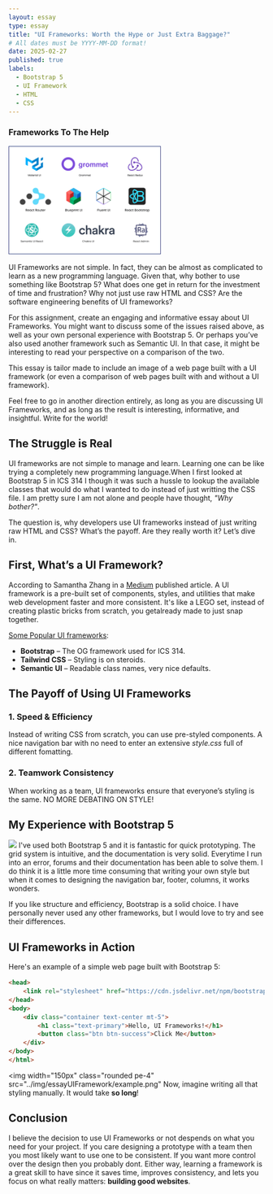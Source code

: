 ```yaml
---
layout: essay
type: essay
title: "UI Frameworks: Worth the Hype or Just Extra Baggage?"
# All dates must be YYYY-MM-DD format!
date: 2025-02-27
published: true
labels:
  - Bootstrap 5
  - UI Framework
  - HTML
  - CSS
---
```


<h3>Frameworks To The Help</h3>   
<img width="300px" class="rounded float-start pe-4" src="../img/essayUIFramework/UIFrameworks.png">  

UI Frameworks are not simple. In fact, they can be almost as complicated to learn as a new programming language. Given that, why bother to use something like Bootstrap 5? What does one get in return for the investment of time and frustration? Why not just use raw HTML and CSS? Are the software engineering benefits of UI frameworks?

For this assignment, create an engaging and informative essay about UI Frameworks. You might want to discuss some of the issues raised above, as well as your own personal experience with Bootstrap 5. Or perhaps you’ve also used another framework such as Semantic UI. In that case, it might be interesting to read your perspective on a comparison of the two.

This essay is tailor made to include an image of a web page built with a UI framework (or even a comparison of web pages built with and without a UI framework).

Feel free to go in another direction entirely, as long as you are discussing UI Frameworks, and as long as the result is interesting, informative, and insightful. Write for the world!


## The Struggle is Real

UI frameworks are not simple to manage and learn. Learning one can be like trying a completely new programming language.When I first looked at Bootstrap 5 in ICS 314 I though it was such a hussle to lookup the available classes that would do what I wanted to do instead of just writting the CSS file. I am pretty sure I am not alone and people have thought, *"Why bother?"*.

The question is, why developers use UI frameworks instead of just writing raw HTML and CSS? What’s the payoff. Are they really worth it? Let’s dive in.

## First, What’s a UI Framework?

According to Samantha Zhang in a [Medium](https://medium.com/5000-things/learning-from-lego-a-step-forward-in-modular-web-design-d8ff953f45a8) published article. A UI framework is a pre-built set of components, styles, and utilities that make web development faster and more consistent. It's like a LEGO set, instead of creating plastic bricks from scratch, you getalready made to just snap together.

<u>Some Popular UI frameworks</u>:
- **Bootstrap** – The OG framework used for ICS 314.
- **Tailwind CSS** – Styling is on steroids.
- **Semantic UI** – Readable class names, very nice defaults.

## The Payoff of Using UI Frameworks

### 1. **Speed & Efficiency**
Instead of writing CSS from scratch, you can use pre-styled components. A nice navigation bar with no need to enter an extensive *style.css* full of different fomatting.

### 2. **Teamwork Consistency**
When working as a team, UI frameworks ensure that everyone’s styling is the same. NO MORE DEBATING ON STYLE!

## My Experience with Bootstrap 5
<img width="300px" class="rounded float-start pe-4" src="https://upload.wikimedia.org/wikipedia/commons/thumb/b/b2/Bootstrap_logo.svg/1200px-Bootstrap_logo.svg.png">  
I've used both Bootstrap 5 and it is fantastic for quick prototyping. The grid system is intuitive, and the documentation is very solid. Everytime I run into an error, forums and their documentation has been able to solve them. I do think it is a little more time consuming that writing your own style but when it comes to designing the navigation bar, footer, columns, it works wonders.   

If you like structure and efficiency, Bootstrap is a solid choice. I have personally never used any other frameworks, but I would love to try and see their differences.

## UI Frameworks in Action

Here's an example of a simple web page built with Bootstrap 5:

```html
<head>
    <link rel="stylesheet" href="https://cdn.jsdelivr.net/npm/bootstrap@5.3.0/dist/css/bootstrap.min.css">
</head>
<body>
    <div class="container text-center mt-5">
        <h1 class="text-primary">Hello, UI Frameworks!</h1>
        <button class="btn btn-success">Click Me</button>
    </div>
</body>
</html>
```

<img width="150px" class="rounded pe-4" src="../img/essayUIFramework/example.png"
Now, imagine writing all that styling manually. It would take **so long**!

## Conclusion

I believe the decision to use UI Frameworks or not despends on what you need for your project. If you care designing a prototype with a team then you most likely want to use one to be consistent. If you want more control over the design then you probably dont. Either way, learning a framework is a great skill to have since it saves time, improves consistency, and lets you focus on what really matters: **building good websites**.